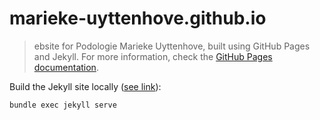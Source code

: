 # marieke-uyttenhove.github.io

>ebsite for Podologie Marieke Uyttenhove, built using GitHub Pages and Jekyll. For more information, check the [GitHub Pages documentation](https://docs.github.com/en/pages).

Build the Jekyll site locally ([see link](https://docs.github.com/en/pages/setting-up-a-github-pages-site-with-jekyll/testing-your-github-pages-site-locally-with-jekyll#building-your-site-locally)):
```
bundle exec jekyll serve
```